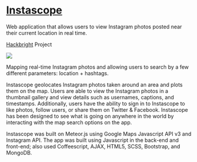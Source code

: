 # [Instascope](http://instascope.meteor.com/)
Web application that allows users to view Instagram photos posted near their current location in real time.

[Hackbright](https://hackbrightacademy.com/) Project

[![](http://i.imgur.com/sQnxYHF.jpg)](http://instascope.meteor.com/)

Mapping real-time Instagram photos and allowing users to search by a few different parameters: location + hashtags. 

Instascope geolocates Instagram photos taken around an area and plots them on the map. Users are able to view the Instagram photos in a thumbnail gallery and view details such as usernames, captions, and timestamps. Additionally, users have the ability to sign in to Instascope to like photos, follow users, or share them on Twitter & Facebook. Instascope has been designed to see what is going on anywhere in the world by interacting with the map search options on the app.

Instascope was built on Meteor.js using Google Maps Javascript API v3 and Instagram API. The app was built using Javascript in the back-end and front-end; also used Coffeescript, AJAX, HTML5, SCSS, Bootstrap, and MongoDB.
